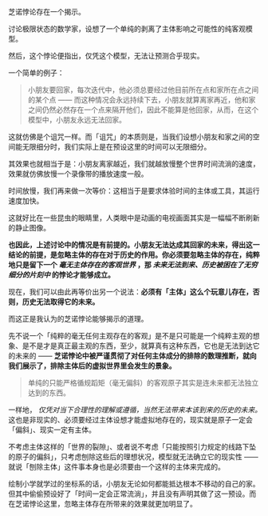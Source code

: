 芝诺悖论存在一个揭示。

讨论极限状态的数学家，设想了一个单纯的剥离了主体影响之可能性的纯客观模型。

然后，这个悖论便指出，仅凭这个模型，无法让预测合乎现实。

一个简单的例子：

> 小朋友要回家，每次迭代中，他必须总要经过他目前所在点和家所在点之间的某个点 —— 而这种情况会永远持续下去，小朋友就算离家再近，他和家之间仍然必然存在一个点来隔开他们，因此不能算是他回家，从而，在这个模型中，小朋友永远无法回家。
> 

这就仿佛是个诅咒一样。而「诅咒」的本质则是，当我们设想小朋友和家之间的空间能无限细分时，我们实际上是在预设这里的时间可以无限细分。

其效果也就相当于是：小朋友离家越近，我们就越放慢整个世界时间流淌的速度，效果就仿佛放慢一个录像带的播放速度一般。

时间放慢，我们再来做一次等价：这相当于是要求体验时间的主体或工具，其运行速度加快。

这就好比在一些昆虫的眼睛里，人类眼中是动画的电视画面其实是一幅幅不断刷新的静止图像。

**也因此，上述讨论中的情况是有前提的。小朋友无法达成其回家的未来，得出这一结论的前提，是忽略主体的存在对于历史的作用。你必须要忽略主体的存在，纯粹地只是留下一个 *毫无主体存在的客观世界* ，那 *未来无法到来、历史被困在了无穷细分的片刻中* 的悖论才能够成立。**

现在，我们可以由此再等价出另一个说法：**必须有「主体」这么个玩意儿存在，否则，历史无法取得它的未来。**

而这正是我认为的芝诺悖论能够揭示的道理。

先不说一个「纯粹的毫无任何主观存在的客观」是不是只可能是一个纯粹主观的想象、是不是才是真正最主观的东西，至少，就算真有这种东西，它也是无法到达它的未来的 —— **芝诺悖论中被严谨贯彻了对任何主体成分的排除的数理推断，就向我们展示了，排除主体后的虚拟世界里会发生的景象。**

> 单纯的只能严格循规蹈矩（毫无偏斜）的客观原子其实是连未来都无法独立达到的东西。
> 

一样地， *仅凭对当下合理性的理解或遵循，当然无法带来本该到来的历史的未来。*　这也是非现实的、必须要经过主体设想才能虚拟地存在的，现实就是原子一定会「偏斜」、现实一定有主体。

不考虑主体这样的「世界的裂隙」、或者说不考虑「只能按照引力规定的线路下坠的原子的偏斜」，只考虑刨除这些后的理想状况，模型就无法确立它的现实性 —— 就说「刨除主体」这件事本身也是必须要由一个这样的主体来完成的。

绘制小学就学过的坐标系的话，小朋友无论如何都能抵达根本不移动的自己的家。但其中偷偷预设好了「时间一定会正常流淌」，并且没有声明其做了这一预设。而在芝诺悖论这里，忽略主体存在所带来的效果就更加明显了。



